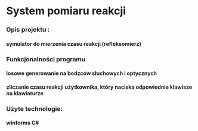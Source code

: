 # System pomiaru reakcji
### Opis projektu : 
#### symulator do mierzenia czasu reakcji (refleksomierz)
### Funkcjonalności programu
#### losowe generowanie na bodzców słuchowych i optycznych
#### zliczanie czasu reakcji użytkownika, który naciska odpowiednie klawisze na klawiaturze

### Użyte technologie:
#### winforms C#
